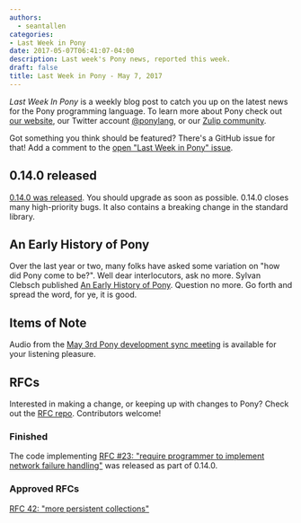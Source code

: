 ```yaml
---
authors:
  - seantallen
categories:
- Last Week in Pony
date: 2017-05-07T06:41:07-04:00
description: Last week's Pony news, reported this week.
draft: false
title: Last Week in Pony - May 7, 2017
---
```


_Last Week In Pony_ is a weekly blog post to catch you up on the latest news for the Pony programming language. To learn more about Pony check out [our website](https://ponylang.io), our Twitter account [@ponylang](https://twitter.com/ponylang), or our [Zulip community](https://ponylang.zulipchat.com).

Got something you think should be featured? There's a GitHub issue for that! Add a comment to the [open "Last Week in Pony" issue](https://github.com/ponylang/ponylang.github.io/issues?q=is%3Aissue+is%3Aopen+label%3Alast-week-in-pony).
<!-- more -->

## 0.14.0 released

[0.14.0 was released](https://ponylang.io/blog/2017/05/0.14.0-released/). You should upgrade as soon as possible. 0.14.0 closes many high-priority bugs. It also contains a breaking change in the standard library.

## An Early History of Pony

Over the last year or two, many folks have asked some variation on "how did Pony come to be?". Well dear interlocutors, ask no more. Sylvan Clebsch published [An Early History of Pony](https://www.ponylang.io/blog/2017/05/an-early-history-of-pony/). Question no more. Go forth and spread the word, for ye, it is good.

## Items of Note

Audio from the [May 3rd Pony development sync meeting](https://sync-recordings.ponylang.io/r/2017_05_03.m4a) is available for your listening pleasure.

## RFCs

Interested in making a change, or keeping up with changes to Pony? Check out the [RFC repo](https://github.com/ponylang/rfcs). Contributors welcome!

### Finished

The code implementing [RFC #23: "require programmer to implement network failure handling"](https://github.com/ponylang/rfcs/blob/main/text/0023-network-dont-provide-default-implementation-for-failures.md) was released as part of 0.14.0.

### Approved RFCs

[RFC 42: "more persistent collections"](https://github.com/ponylang/rfcs/blob/main/text/0042-more-persistent-collections.md)

